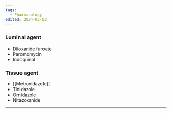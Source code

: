 ```yaml
---
tags:
  - Pharmacology
edited: 2024-03-02
---
```

### Luminal agent
- Diloxanide furoate
- Paromomycin
- Iodoquinol 

### Tissue agent
- [[Metronidazole]]
- Tinidazole
- Ornidazole
- Nitazoxanide 

---
